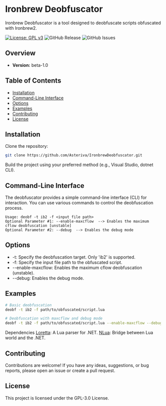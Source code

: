 # Ironbrew Deobfuscator

Ironbrew Deobfuscator is a tool designed to deobfuscate scripts obfuscated with Ironbrew2.

[![License: GPL v3](https://img.shields.io/badge/License-GPLv3-blue.svg)](https://www.gnu.org/licenses/gpl-3.0)
![GitHub Release](https://img.shields.io/github/v/release/Asteriva/IronbrewDeobfuscator?include_prereleases)
![GitHub Issues](https://img.shields.io/github/issues/Asteriva/IronbrewDeobfuscator/issues)

## Overview

- **Version:** beta-1.0

## Table of Contents

- [Installation](#installation)
- [Command-Line Interface](#command-line-interface) 
- [Options](#options)
- [Examples](#examples)
- [Contributing](#contributing)
- [License](#license)

## Installation

Clone the repository:

```bash
git clone https://github.com/Asteriva/IronbrewDeobfuscator.git
```
Build the project using your preferred method (e.g., Visual Studio, dotnet CLI).

## Command-Line Interface
The deobfuscator provides a simple command-line interface (CLI) for interaction. You can use various commands to control the deobfuscation process.

```plaintext
Usage: deobf -t ib2 -f <input file path>
Optional Parameter #1: --enable-maxcflow  --> Enables the maximum cflow deobfuscation [unstable]
Optional Parameter #2: --debug  --> Enables the debug mode
```

## Options

- -t<target>: Specify the deobfuscation target. Only 'ib2' is supported.
- -f<file path>: Specify the input file path to the obfuscated script.
- --enable-maxcflow: Enables the maximum cflow deobfuscation (unstable).
- --debug: Enables the debug mode.

## Examples
```bash
# Basic deobfuscation
deobf -t ib2 -f path/to/obfuscated/script.lua

# Deobfuscation with maxcflow and debug mode
deobf -t ib2 -f path/to/obfuscated/script.lua --enable-maxcflow --debug
```

Dependencies
[Loretta](https://github.com/LorettaDevs/Loretta): A Lua parser for .NET.
[NLua](http://nlua.org): Bridge between Lua world and the .NET.

## Contributing
Contributions are welcome! If you have any ideas, suggestions, or bug reports, please open an issue or create a pull request.

## License
This project is licensed under the GPL-3.0 License.




